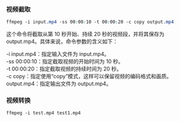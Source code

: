 
### 视频截取

```css
ffmpeg -i input.mp4 -ss 00:00:10 -t 00:00:20 -c copy output.mp4
```

这个命令将截取从第 10 秒开始、持续 20 秒的视频段，并将其保存为 output.mp4。具体来说，命令参数的含义如下：

-i input.mp4：指定输入文件为 input.mp4。  
-ss 00:00:10：指定截取视频的开始时间为 10 秒。  
-t 00:00:20：指定截取视频的持续时间为 20 秒。  
-c copy：指定使用“copy”模式，这样可以保留视频的编码格式和画质。  
output.mp4：指定输出文件为 output.mp4。


### 视频转换

```shell
ffmpeg -i test.mp4 test1.mp4
```